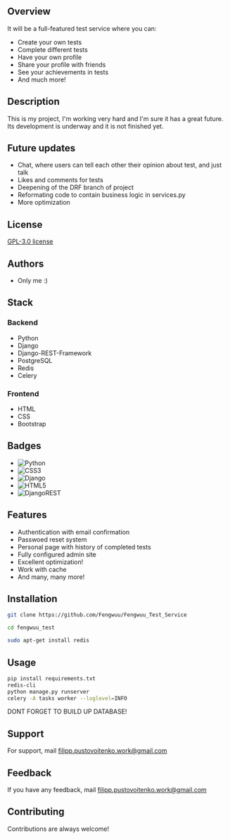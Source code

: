 
## Overview

It will be a full-featured test service where you can:

- Create your own tests
- Complete different tests
- Have your own profile
- Share your profile with friends
- See your achievements in tests
- And much more!

## Description

This is my project, I'm working very hard and I'm sure it has a great future. Its development is underway and it is not finished yet.

## Future updates
- Chat, where users can tell each other their opinion about test, and just talk
- Likes and comments for tests
- Deepening of the DRF branch of project
- Reformating code to contain business logic in services.py
- More optimization
## License

[GPL-3.0 license](https://ru.wikipedia.org/wiki/GNU_General_Public_License#GPL_v3)


## Authors

- Only me :)


## Stack

### Backend
- Python
- Django
- Django-REST-Framework
- PostgreSQL
- Redis
- Celery 

### Frontend
- HTML
- CSS
- Bootstrap
  

## Badges

- ![Python](https://img.shields.io/badge/python-3670A0?style=for-the-badge&logo=python&logoColor=ffdd54) 
- ![CSS3](https://img.shields.io/badge/css3-%231572B6.svg?style=for-the-badge&logo=css3&logoColor=white) 
- ![Django](https://img.shields.io/badge/django-%23092E20.svg?style=for-the-badge&logo=django&logoColor=white) 
- ![HTML5](https://img.shields.io/badge/html5-%23E34F26.svg?style=for-the-badge&logo=html5&logoColor=white)
- ![DjangoREST](https://img.shields.io/badge/DJANGO-REST-ff1709?style=for-the-badge&logo=django&logoColor=white&color=ff1709&labelColor=gray)
## Features

- Authentication with email confirmation
- Passwoed reset system
- Personal page with history of completed tests
- Fully configured admin site
- Excellent optimization!
- Work with cache
- And many, many more!

## Installation

```bash
git clone https://github.com/Fengwuu/Fengwuu_Test_Service
```

```bash
cd fengwuu_test
```
```bash
sudo apt-get install redis
```
    
## Usage
```bash
pip install requirements.txt
redis-cli
python manage.py runserver
celery -A tasks worker --loglevel=INFO
```

 DONT FORGET TO BUILD UP DATABASE!
## Support

For support, mail filipp.pustovoitenko.work@gmail.com


## Feedback

If you have any feedback, mail filipp.pustovoitenko.work@gmail.com


## Contributing

Contributions are always welcome!




